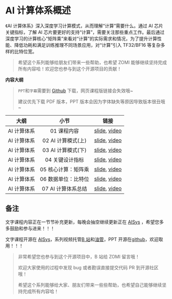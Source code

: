 <!--Copyright © ZOMI 适用于[License](https://github.com/chenzomi12/DeepLearningSystem)版权许可-->

# AI 计算体系概述

《AI 计算体系》深入深度学习计算模式，从而理解“计算”需要什么。通过 AI 芯片关键指标，了解 AI 芯片要更好的支持“计算”，需要关注那些重点工作。最后通过深度学习的计算核心“矩阵乘”来看对“计算”的实际需求和情况，为了提升计算性能、降低功耗和满足训练推理不同场景应用，对“计算”引入 TF32/BF16 等复杂多样的比特位宽。

> 希望这个系列能够给朋友们带来一些帮助，也希望 ZOMI 能够继续坚持完成所有内容哈！欢迎您也参与到这个开源项目的贡献！

**内容大纲**

> `PPT`和`字幕`需要到 [Github](https://github.com/chenzomi12/DeepLearningSystem) 下载，网页课程版链接会失效哦~
>
> 建议优先下载 PDF 版本，PPT 版本会因为字体缺失等原因导致版本很丑哦~

| 大纲 | 小节 | 链接|
|:--:|:--:|:--:|
| AI 计算体系 | 01 课程内容| [slide](./01.introduction), [video](https://www.bilibili.com/video/BV1DX4y1D7PC/) |
| AI 计算体系 | 02 AI 计算模式(上) | [slide](./02.constraints.pdf), [video](https://www.bilibili.com/video/BV17x4y1T7Cn/) |
| AI 计算体系 | 03 AI 计算模式(下) | [slide](./03.mobile_parallel.pdf), [video](https://www.bilibili.com/video/BV1754y1M78X/) |
| AI 计算体系 | 04 关键设计指标| [slide](./04.metrics.pdf), [video](https://www.bilibili.com/video/BV1qL411o7S9/) |
| AI 计算体系 | 05 核心计算：矩阵乘| [slide](./05.matrix.pdf), [video](https://www.bilibili.com/video/BV1ak4y1h7mp/) |
| AI 计算体系 | 06 数据单位：比特位 | [slide](./06.bit_width.pdf), [video](https://www.bilibili.com/video/BV1WT411k724/) |
| AI 计算体系 | 07 AI 计算体系总结| [slide](./07.summary.pdf), [video](https://www.bilibili.com/video/BV1j54y1T7ii/) |

## 备注

文字课程内容正在一节节补充更新，每晚会抽空继续更新正在 [AISys](https://chenzomi12.github.io/) ，希望您多多鼓励和参与进来！！！

文字课程开源在 [AISys](https://chenzomi12.github.io/)，系列视频托管[B 站](https://space.bilibili.com/517221395)和[油管](https://www.youtube.com/@ZOMI666/videos)，PPT 开源在[github](https://github.com/chenzomi12/DeepLearningSystem)，欢迎取用！！！

> 非常希望您也参与到这个开源项目中，B 站给 ZOMI 留言哦！
>
> 欢迎大家使用的过程中发现 bug 或者勘误直接提交代码 PR 到开源社区哦！
>
> 希望这个系列能够给大家、朋友们带来一些些帮助，也希望自己能够继续坚持完成所有内容哈！
